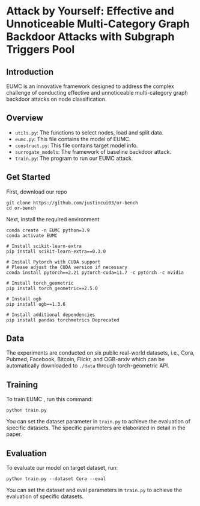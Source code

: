 
# Attack by Yourself: Effective and Unnoticeable Multi-Category Graph Backdoor Attacks with Subgraph Triggers Pool


## Introduction

EUMC is an innovative framework designed to address the complex challenge of conducting effective and unnoticeable multi-category graph backdoor attacks on node classification.
 

## Overview

*  `utils.py`: The functions to select nodes, load and split data.
*  `eumc.py`: This file contains the model of EUMC.
*  `construct.py`: This file contains target model info.
*  `surrogate_models`: The framework of baseline backdoor attack.
*  `train.py`: The program to run our EUMC attack.

## Get Started
First, download our repo
```
git clone https://github.com/justincui03/or-bench
cd or-bench
```
Next, install the required environment
```setup
conda create -n EUMC python=3.9
conda activate EUMC

# Install scikit-learn-extra
pip install scikit-learn-extra==0.3.0

# Install Pytorch with CUDA support
# Please adjust the CUDA version if necessary
conda install pytorch==2.21 pytorch-cuda=11.7 -c pytorch -c nvidia

# Install torch_geometric
pip install torch_geometric==2.5.0

# Install ogb
pip install ogb==1.3.6

# Install additional dependencies
pip install pandas torchmetrics Deprecated
```
## Data
The experiments are conducted on six public real-world datasets, i.e., Cora, Pubmed, Facebook, Bitcoin, Flickr, and OGB-arxiv which can be automatically downloaded to `./data` through torch-geometric API.

## Training

To train EUMC , run this command:

```train
python train.py
```

You can set the dataset parameter in  `train.py` to achieve the evaluation of specific datasets. The specific parameters are elaborated in detail in the paper.

## Evaluation

To evaluate our model on target dataset, run:

```eval
python train.py --dataset Cora --eval
```
You can set the dataset and eval parameters in `train.py` to achieve the evaluation of specific datasets.











